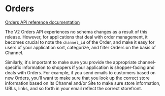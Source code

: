 # Orders

[Orders API reference documentation](https://developer.bigcommerce.com/api-reference/store-management/order-transactions)

The V2 Orders API experiences no schema changes as a result of this release. However, for applications that deal with order management, it becomes crucial to note the `channel_id` of the Order, and make it easy for users of your application sort, categorize, and filter Orders on the basis of Channel.

Similarly, it's important to make sure you provide the appropriate channel-specific information to shoppers if your application is shopper-facing and deals with Orders. For example, if you send emails to customers based on new Orders, you'll want to make sure that you look up the correct store information based on its Channel and/or Site to make sure store information, URLs, links, and so forth in your email reflect the correct storefront.

